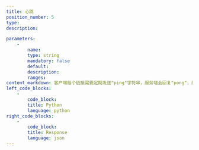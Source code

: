```yaml
---
title: 心跳
position_number: 5
type:
description: 

parameters:
    -
        name:
        type: string
        mandatory: false
        default:
        description:
        ranges:
content_markdown: 客户端每个链接需要定期发送"ping"字符串，服务端会回复"pong"，服务端在30秒内没有收到客户端的ping消息，会主动断开链接
left_code_blocks:
    -
        code_block:
        title: Python
        language: python
right_code_blocks:
    -
        code_block:
        title: Response
        language: json
---
```

